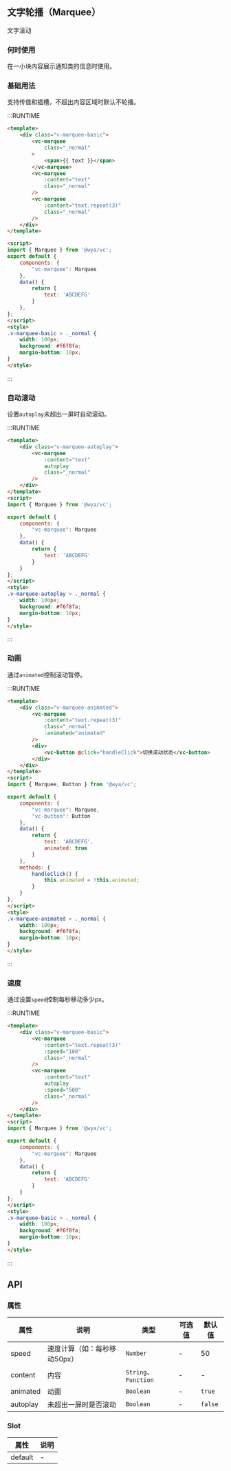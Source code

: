## 文字轮播（Marquee）
文字滚动

### 何时使用
在一小块内容展示通知类的信息时使用。

### 基础用法
支持传值和插槽，不超出内容区域时默认不轮播。

:::RUNTIME
```html
<template>
	<div class="v-marquee-basic">
		<vc-marquee
			class="_normal"
		>
			<span>{{ text }}</span>
		</vc-marquee>
		<vc-marquee
			:content="text"
			class="_normal"
		/>
		<vc-marquee
			:content="text.repeat(3)"
			class="_normal"
		/>
	</div>
</template>

<script>
import { Marquee } from '@wya/vc';
export default {
	components: {
		"vc-marquee": Marquee
	},
	data() {
		return {
			text: 'ABCDEFG'
		}
	},
};
</script>
<style>
.v-marquee-basic > ._normal {
	width: 100px;
	background: #f6f8fa;
	margin-bottom: 10px;
}
</style>
```
:::

### 自动滚动
设置`autoplay`未超出一屏时自动滚动。

:::RUNTIME
```html
<template>
	<div class="v-marquee-autoplay">
		<vc-marquee
			:content="text"
			autoplay
			class="_normal"
		/>
	</div>
</template>
<script>
import { Marquee } from '@wya/vc';

export default {
	components: {
		"vc-marquee": Marquee
	},
	data() {
		return {
			text: 'ABCDEFG'
		}
	}
};
</script>
<style>
.v-marquee-autoplay > ._normal {
	width: 100px;
	background: #f6f8fa;
	margin-bottom: 10px;
}
</style>
```
:::

### 动画
通过`animated`控制滚动暂停。

:::RUNTIME
```html
<template>
	<div class="v-marquee-animated">
		<vc-marquee
			:content="text.repeat(3)"
			class="_normal"
			:animated="animated"
		/>
		<div>
			<vc-button @click="handleClick">切换滚动状态</vc-button>
		</div>
	</div>
</template>
<script>
import { Marquee, Button } from '@wya/vc';

export default {
	components: {
		"vc-marquee": Marquee,
		"vc-button": Button
	},
	data() {
		return {
			text: 'ABCDEFG',
			animated: true
		}
	},
	methods: {
		handleClick() {
			this.animated = !this.animated;
		}
	}
};
</script>
<style>
.v-marquee-animated > ._normal {
	width: 100px;
	background: #f6f8fa;
	margin-bottom: 10px;
}
</style>
```
:::

### 速度
通过设置`speed`控制每秒移动多少px。

:::RUNTIME
```html
<template>
	<div class="v-marquee-basic">
		<vc-marquee
			:content="text.repeat(3)"
			:speed="100"
			class="_normal"
		/>
		<vc-marquee
			:content="text"
			autoplay
			:speed="500"
			class="_normal"
		/>
	</div>
</template>
<script>
import { Marquee } from '@wya/vc';

export default {
	components: {
		"vc-marquee": Marquee
	},
	data() {
		return {
			text: 'ABCDEFG'
		}
	}
};
</script>
<style>
.v-marquee-basic > ._normal {
	width: 100px;
	background: #f6f8fa;
	margin-bottom: 10px;
}
</style>
```
:::

## API

### 属性
属性 | 说明 | 类型 | 可选值 | 默认值
---|---|---|---|---
speed | 速度计算（如：每秒移动50px） | `Number` | - | 50
content | 内容 | `String`、`Function` | - | -
animated | 动画 | `Boolean` | - | `true`
autoplay | 未超出一屏时是否滚动 | `Boolean` | - | `false`

### Slot
属性 | 说明
---|---
default | -
